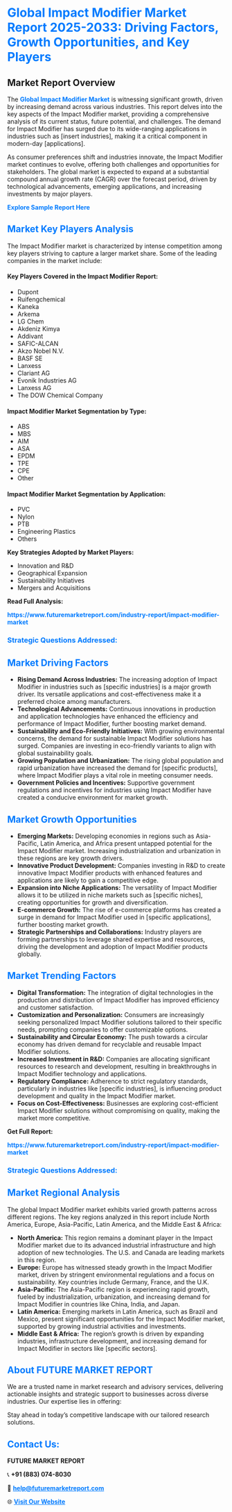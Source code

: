 <h1 style="color: #007BFF;">Global Impact Modifier Market Report 2025-2033: Driving Factors, Growth Opportunities, and Key Players</h1>

<section id="overview">
<h2>Market Report Overview</h2>
<p>The <a href="https://www.futuremarketreport.com/industry-report/impact-modifier-market" style="color: #007BFF; text-decoration: none;"><strong>Global Impact Modifier Market</strong></a> is witnessing significant growth, driven by increasing demand across various industries. This report delves into the key aspects of the Impact Modifier market, providing a comprehensive analysis of its current status, future potential, and challenges. The demand for Impact Modifier has surged due to its wide-ranging applications in industries such as [insert industries], making it a critical component in modern-day [applications].</p>
<p>As consumer preferences shift and industries innovate, the Impact Modifier market continues to evolve, offering both challenges and opportunities for stakeholders. The global market is expected to expand at a substantial compound annual growth rate (CAGR) over the forecast period, driven by technological advancements, emerging applications, and increasing investments by major players.</p>
</section>

<section id="overview">
<p><a href="https://www.futuremarketreport.com/request-sample/reportId=58646" style="color: #007BFF; text-decoration: none;"><strong>Explore Sample Report Here</strong></a></p>
</section>

<section id="key-players">
<h2 style="color: #007BFF;">Market Key Players Analysis</h2>
<p>The Impact Modifier market is characterized by intense competition among key players striving to capture a larger market share. Some of the leading companies in the market include:</p>
<h4>Key Players Covered in the Impact Modifier Report:</h4>
<ul><li>Dupont</li><li>Ruifengchemical</li><li>Kaneka</li><li>Arkema</li><li>LG Chem</li><li>Akdeniz Kimya</li><li>Addivant</li><li>SAFIC-ALCAN</li><li>Akzo Nobel N.V.</li><li>BASF SE</li><li>Lanxess</li><li>Clariant AG</li><li>Evonik Industries AG</li><li>Lanxess AG</li><li>The DOW Chemical Company</li></ul>
<h4>Impact Modifier Market Segmentation by Type:</h4>
<ul><li>ABS</li><li>MBS</li><li>AIM</li><li>ASA</li><li>EPDM</li><li>TPE</li><li>CPE</li><li>Other</li></ul>

<h4>Impact Modifier Market Segmentation by Application:</h4>
<ul><li>PVC</li><li>Nylon</li><li>PTB</li><li>Engineering Plastics</li><li>Others</li></ul>
<p><strong>Key Strategies Adopted by Market Players:</strong></p>
<ul>
<li>Innovation and R&D</li>
<li>Geographical Expansion</li>
<li>Sustainability Initiatives</li>
<li>Mergers and Acquisitions</li>
</ul>
</section>

<section>
<p><strong>Read Full Analysis: </strong></p><a href="https://www.futuremarketreport.com/industry-report/impact-modifier-market" style="color: #007BFF; text-decoration: none;"><strong>https://www.futuremarketreport.com/industry-report/impact-modifier-market</strong></a>
<h3 style="color: #007BFF;">Strategic Questions Addressed:</h3>
</section>

<section id="driving-factors">
<h2 style="color: #007BFF;">Market Driving Factors</h2>
<ul>
<li><strong>Rising Demand Across Industries:</strong> The increasing adoption of Impact Modifier in industries such as [specific industries] is a major growth driver. Its versatile applications and cost-effectiveness make it a preferred choice among manufacturers.</li>
<li><strong>Technological Advancements:</strong> Continuous innovations in production and application technologies have enhanced the efficiency and performance of Impact Modifier, further boosting market demand.</li>
<li><strong>Sustainability and Eco-Friendly Initiatives:</strong> With growing environmental concerns, the demand for sustainable Impact Modifier solutions has surged. Companies are investing in eco-friendly variants to align with global sustainability goals.</li>
<li><strong>Growing Population and Urbanization:</strong> The rising global population and rapid urbanization have increased the demand for [specific products], where Impact Modifier plays a vital role in meeting consumer needs.</li>
<li><strong>Government Policies and Incentives:</strong> Supportive government regulations and incentives for industries using Impact Modifier have created a conducive environment for market growth.</li>
</ul>
</section>

<section id="growth-opportunities">
<h2 style="color: #007BFF;">Market Growth Opportunities</h2>
<ul>
<li><strong>Emerging Markets:</strong> Developing economies in regions such as Asia-Pacific, Latin America, and Africa present untapped potential for the Impact Modifier market. Increasing industrialization and urbanization in these regions are key growth drivers.</li>
<li><strong>Innovative Product Development:</strong> Companies investing in R&D to create innovative Impact Modifier products with enhanced features and applications are likely to gain a competitive edge.</li>
<li><strong>Expansion into Niche Applications:</strong> The versatility of Impact Modifier allows it to be utilized in niche markets such as [specific niches], creating opportunities for growth and diversification.</li>
<li><strong>E-commerce Growth:</strong> The rise of e-commerce platforms has created a surge in demand for Impact Modifier used in [specific applications], further boosting market growth.</li>
<li><strong>Strategic Partnerships and Collaborations:</strong> Industry players are forming partnerships to leverage shared expertise and resources, driving the development and adoption of Impact Modifier products globally.</li>
</ul>
</section>

<section id="trending-factors">
<h2 style="color: #007BFF;">Market Trending Factors</h2>
<ul>
<li><strong>Digital Transformation:</strong> The integration of digital technologies in the production and distribution of Impact Modifier has improved efficiency and customer satisfaction.</li>
<li><strong>Customization and Personalization:</strong> Consumers are increasingly seeking personalized Impact Modifier solutions tailored to their specific needs, prompting companies to offer customizable options.</li>
<li><strong>Sustainability and Circular Economy:</strong> The push towards a circular economy has driven demand for recyclable and reusable Impact Modifier solutions.</li>
<li><strong>Increased Investment in R&D:</strong> Companies are allocating significant resources to research and development, resulting in breakthroughs in Impact Modifier technology and applications.</li>
<li><strong>Regulatory Compliance:</strong> Adherence to strict regulatory standards, particularly in industries like [specific industries], is influencing product development and quality in the Impact Modifier market.</li>
<li><strong>Focus on Cost-Effectiveness:</strong> Businesses are exploring cost-efficient Impact Modifier solutions without compromising on quality, making the market more competitive.</li>
</ul>
</section>

<section>
<p><strong>Get Full Report: </strong></p><a href="https://www.futuremarketreport.com/industry-report/impact-modifier-market" style="color: #007BFF; text-decoration: none;"><strong>https://www.futuremarketreport.com/industry-report/impact-modifier-market</strong></a>
<h3 style="color: #007BFF;">Strategic Questions Addressed:</h3>
</section>


<section id="regional-analysis">
<h2 style="color: #007BFF;">Market Regional Analysis</h2>
<p>The global Impact Modifier market exhibits varied growth patterns across different regions. The key regions analyzed in this report include North America, Europe, Asia-Pacific, Latin America, and the Middle East & Africa:</p>
<ul>
<li><strong>North America:</strong> This region remains a dominant player in the Impact Modifier market due to its advanced industrial infrastructure and high adoption of new technologies. The U.S. and Canada are leading markets in this region.</li>
<li><strong>Europe:</strong> Europe has witnessed steady growth in the Impact Modifier market, driven by stringent environmental regulations and a focus on sustainability. Key countries include Germany, France, and the U.K.</li>
<li><strong>Asia-Pacific:</strong> The Asia-Pacific region is experiencing rapid growth, fueled by industrialization, urbanization, and increasing demand for Impact Modifier in countries like China, India, and Japan.</li>
<li><strong>Latin America:</strong> Emerging markets in Latin America, such as Brazil and Mexico, present significant opportunities for the Impact Modifier market, supported by growing industrial activities and investments.</li>
<li><strong>Middle East & Africa:</strong> The region’s growth is driven by expanding industries, infrastructure development, and increasing demand for Impact Modifier in sectors like [specific sectors].</li>
</ul>
</section>

<footer>
<h2 style="color: #007BFF;">About FUTURE MARKET REPORT</h2>
<p>We are a trusted name in market research and advisory services, delivering actionable insights and strategic support to businesses across diverse industries. Our expertise lies in offering:</p>

<p>Stay ahead in today’s competitive landscape with our tailored research solutions.</p>

<h2 style="color: #007BFF;">Contact Us:</h2>
<p><strong>FUTURE MARKET REPORT</strong></p>
<p>📞 <strong>+91 (883) 074-8030</strong></p>
<p>📧 <strong><a href="mailto:help@futuremarketreport.com" style="color: #007BFF;">help@futuremarketreport.com</a></strong></p>
<p>🌐 <strong><a href="https://www.futuremarketreport.com/" style="color: #007BFF;">Visit Our Website</a></strong></p>
</footer>